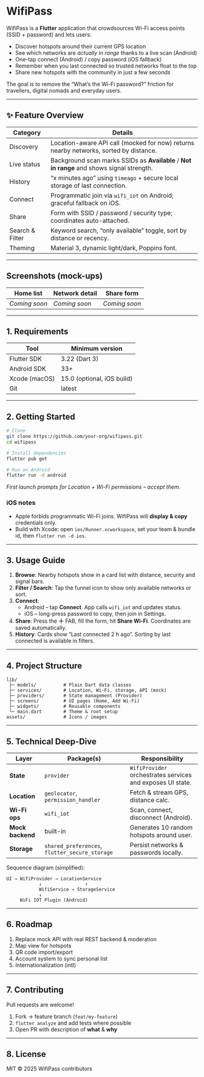 # WifiPass

WifiPass is a **Flutter** application that crowdsources Wi-Fi access points (SSID + password) and lets users:

* Discover hotspots around their current GPS location  
* See which networks are _actually in range_ thanks to a live scan (Android)  
* One-tap connect (Android) / copy password (iOS fallback)  
* Remember when you last connected so trusted networks float to the top  
* Share new hotspots with the community in just a few seconds

The goal is to remove the “What’s the Wi-Fi password?” friction for travellers, digital nomads and everyday users.

---

## ✨ Feature Overview

| Category | Details |
|----------|---------|
| Discovery | Location-aware API call (mocked for now) returns nearby networks, sorted by distance. |
| Live status | Background scan marks SSIDs as **Available** / **Not in range** and shows signal strength. |
| History | “x minutes ago” using `timeago` + secure local storage of last connection. |
| Connect | Programmatic join via `wifi_iot` on Android; graceful fallback on iOS. |
| Share | Form with SSID / password / security type; coordinates auto-attached. |
| Search & Filter | Keyword search, “only available” toggle, sort by distance or recency. |
| Theming | Material 3, dynamic light/dark, Poppins font. |

---

## Screenshots (mock-ups)

| Home list | Network detail | Share form |
|-----------|---------------|------------|
| _Coming soon_ | _Coming soon_ | _Coming soon_ |

---

## 1. Requirements

| Tool | Minimum version |
|------|-----------------|
| Flutter SDK | 3.22 (Dart 3) |
| Android SDK | 33+ |
| Xcode (macOS) | 15.0 (optional, iOS build) |
| Git | latest |

---

## 2. Getting Started

```bash
# Clone
git clone https://github.com/your-org/wifipass.git
cd wifipass

# Install dependencies
flutter pub get

# Run on Android
flutter run -d android
```

_First launch prompts for Location + Wi-Fi permissions – accept them._

### iOS notes

* Apple forbids programmatic Wi-Fi joins. WifiPass will **display & copy** credentials only.  
* Build with Xcode: open `ios/Runner.xcworkspace`, set your team & bundle id, then `flutter run -d ios`.

---

## 3. Usage Guide

1. **Browse**: Nearby hotspots show in a card list with distance, security and signal bars.  
2. **Filter / Search**: Tap the funnel icon to show only available networks or sort.  
3. **Connect**:  
   * Android – tap **Connect**. App calls `wifi_iot` and updates status.  
   * iOS – long-press password to copy, then join in Settings.  
4. **Share**: Press the **＋** FAB, fill the form, hit **Share Wi-Fi**. Coordinates are saved automatically.  
5. **History**: Cards show “Last connected 2 h ago”. Sorting by last connected is available in filters.

---

## 4. Project Structure

```
lib/
 ├─ models/          # Plain Dart data classes
 ├─ services/        # Location, Wi-Fi, storage, API (mock)
 ├─ providers/       # State management (Provider)
 ├─ screens/         # UI pages (Home, Add Wi-Fi)
 ├─ widgets/         # Reusable components
 └─ main.dart        # Theme & root setup
assets/              # Icons / images
```

---

## 5. Technical Deep-Dive

| Layer | Package(s) | Responsibility |
|-------|------------|----------------|
| **State** | `provider` | `WifiProvider` orchestrates services and exposes UI state. |
| **Location** | `geolocator`, `permission_handler` | Fetch & stream GPS, distance calc. |
| **Wi-Fi ops** | `wifi_iot` | Scan, connect, disconnect (Android). |
| **Mock backend** | built-in | Generates 10 random hotspots around user. |
| **Storage** | `shared_preferences`, `flutter_secure_storage` | Persist networks & passwords locally. |

Sequence diagram (simplified):

```
UI → WifiProvider → LocationService
            ↓                ↑
            WifiService → StorageService
            ↓
     WiFi IOT Plugin (Android)
```

---

## 6. Roadmap

1. Replace mock API with real REST backend & moderation  
2. Map view for hotspots  
3. QR code import/export  
4. Account system to sync personal list  
5. Internationalization (intl)

---

## 7. Contributing

Pull requests are welcome!  
1. Fork → feature branch (`feat/my-feature`)  
2. `flutter analyze` and add tests where possible  
3. Open PR with description of **what** & **why**

---

## 8. License

MIT © 2025 WifiPass contributors
